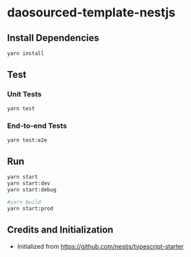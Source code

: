 <p align="center">
  <h1>daosourced-template-nestjs</h1>
</p>

## Install Dependencies

```bash
yarn install
```

## Test

### Unit Tests

```bash
yarn test
```

### End-to-end Tests

```bash
yarn test:e2e
```

## Run

```bash
yarn start
yarn start:dev
yarn start:debug

#yarn build
yarn start:prod
```

## Credits and Initialization

- Initialized from https://github.com/nestjs/typescript-starter